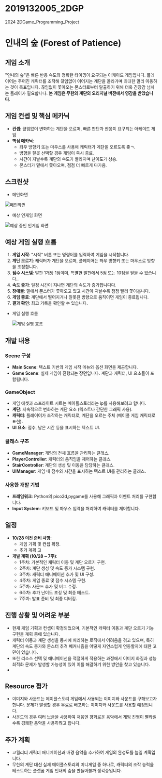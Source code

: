 # 2019132005_2DGP
2024 2DGame_Programming_Project

# 인내의 숲 (Forest of Patience)

## 게임 소개
"인내의 숲"은 빠른 반응 속도와 정확한 타이밍이 요구되는 아케이드 게임입니다. 
플레이어는 주어진 캐릭터를 조작해 끊임없이 이어지는 계단을 올라가며 최대한 멀리 이동하는 것이 목표입니다. 
끊임없이 쫓아오는 몬스터로부터 탈출하기 위해 더욱 긴장감 넘치는 플레이가 필요합니다.
**본 게임은 무한의 계단의 오리지널 버전에서 영감을 받았습니다.**

## 게임 컨셉 및 핵심 메카닉
- **컨셉**: 끊임없이 변화하는 계단을 오르며, 빠른 판단과 반응이 요구되는 아케이드 게임
- **핵심 메카닉**:
    - 좌우 방향키 또는 마우스를 사용해 캐릭터가 계단을 오르도록 좆ㄱ.
    - 방향을 잘못 선택할 경우 게임이 즉시 종료.
    - 시간이 지날수록 계단의 속도가 빨라지며 난이도가 상승.
    - 몬스터가 밑에서 쫓아오며, 점점 더 빠르게 다가옴.

## 스크린샷
- 메인화면
  
![메인화면](assets/image/MainScene_pre.jpg)
- 예상 인게임 화면
  
![예상 중인 인게임 화면](assets/image/GameScene_pre.jpg)

## 예상 게임 실행 흐름
1. **게임 시작**: "시작" 버튼 또는 명령어를 입력하여 게임을 시작합니다.
2. **계단 오르기**: 캐릭터가 계단을 오르며, 플레이어는 좌우 방향키 또는 마우스로 방향을 조정합니다.
3. **점수 시스템**: 발판 1개당 1점이며, 특별한 발판에서 5점 또는 10점을 얻을 수 있습니다..
4. **속도 증가**: 일정 시간이 지나면 계단의 속도가 증가합니다다.
5. **장애물**: 밑에서 몬스터가 쫓아오고 있고 시간이 지날수록 점점 빨리 쫓아옵니다.
6. **게임 종료**: 계단에서 떨어지거나 잘못된 방향으로 움직이면 게임이 종료됩니다.
7. **결과 확인**: 최고 기록을 확인할 수 있습니다.

- 게임 실행 흐름

  ![게임 실행 흐름](assets/image/GameProcess.jpg)
## 개발 내용

### Scene 구성
- **Main Scene**: 텍스트 기반의 게임 시작 메뉴와 옵션 화면을 제공합니다.
- **Game Scene**: 실제 게임이 진행되는 장면입니다. 계단과 캐릭터, UI 요소들이 포함됩니다.

### GameObject
- 게임 에셋과 스프라이트 시트는 메이플스토리라는 ip를 사용해보려고 합니다.
- **계단**: 지속적으로 변화하는 계단 요소 (텍스트나 간단한 그래픽 사용).
- **캐릭터**: 플레이어가 조작하는 캐릭터로, 계단을 오르는 주체 (메이플 게임 캐릭터로 표현).
- **UI 요소**: 점수, 남은 시간 등을 표시하는 텍스트 UI.

### 클래스 구조
- **GameManager**: 게임의 전체 흐름을 관리하는 클래스.
- **PlayerController**: 캐릭터의 움직임을 제어하는 클래스.
- **StairController**: 계단의 생성 및 이동을 담당하는 클래스.
- **UIManager**: 게임 내 점수와 시간을 표시하는 텍스트 UI를 관리하는 클래스.

### 사용한 개발 기법
- **프레임워크**: Python의 pico2d,pygame를 사용해 그래픽과 이벤트 처리를 구현합니다.
- **Input System**: 키보드 및 마우스 입력을 처리하여 캐릭터를 제어합니다.

## 일정
- **10/28 이전 준비 사항**:
    - 게임 기획 및 컨셉 확정.
    - 추가 계획 고
- **개발 계획 (10/28 ~ 7주)**:
    - 1주차: 기본적인 캐릭터 이동 및 계단 오르기 구현. 
    - 2주차: 계단 생성 및 속도 증가 시스템 구현.
    - 3주차: 캐릭터 애니메이션 추가 및 UI 구성.
    - 4주차: 게임 종료 및 점수 시스템 구현.
    - 5주차: 사운드 추가 및 버그 수정.
    - 6주차: 추가 난이도 조정 및 최종 테스트.
    - 7주차: 발표 준비 및 최종 디버깅.

## 진행 상황 및 어려운 부분
- 현재 게임 기획과 컨셉이 확정되었으며, 기본적인 캐릭터 이동과 계단 오르기 기능 구현을 계획 중에 있습니다.
- 캐릭터 이동과 계단 생성을 동시에 처리하는 로직에서 어려움을 겪고 있으며, 특히 계단의 속도 증가와 몬스터 추격 메커니즘을 어떻게 자연스럽게 연동할지에 대한 고민이 있습니다.
- 또한 리소스 선택 및 애니메이션을 적절하게 적용하는 과정에서 이미지 화질과 성능 최적화 문제가 발생할 가능성이 있어 이를 해결하기 위한 방안을 찾고 있습니다.
- 
## Resource 평가
- 이미지와 사운드는 메이플스토리 게임에서 사용되는 이미지와 사운드를 구해보고자 합니다. 문제가 발생할 경우 무료로 배포하는 이미지와 사운드를 사용할 예정입니다.
- 사운드의 경우 여러 브금을 사용하여 처음엔 평화로운 음악에서 게임 진행이 빨라질수록 경쾌한 음악을 사용하려고 합니다.
  
## 추가 계획
- 고퀄리티 캐릭터 애니메이션과 배경 음악을 추가하여 게임의 완성도를 높일 계획입니다.
- 무한의 계단 대신 실제 메이플스토리의 미니게임 중 하나로, 캐릭터의 조작 능력을 테스트하는 플랫폼 게임 인내의 숲을 만들어볼까 생각중입니다. 
